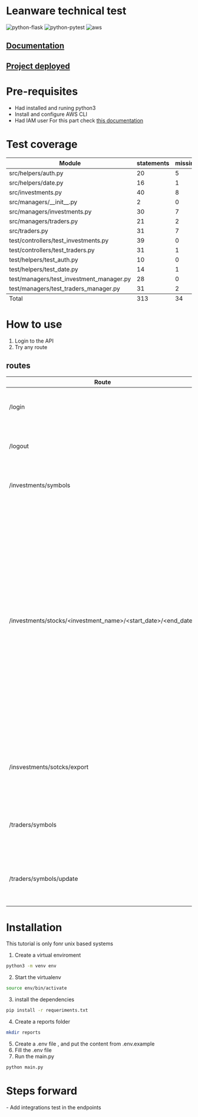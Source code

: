 
# Leanware technical test

![python-flask](https://img.shields.io/static/v1?label=python&message=flask&color=yellow)
![python-pytest](https://img.shields.io/static/v1?label=python&message=pytest&color=green)
![aws](https://img.shields.io/static/v1?label=AWS&message=DynamoDB&color=red)

## [Documentation](/doc)

## [Project deployed](http://3.226.105.204:5000/)

<h1>Pre-requisites</h1>

- Had installed and runing python3
- Install and configure AWS CLI
- Had IAM user
For this part check [this documentation](https://boto3.amazonaws.com/v1/documentation/api/latest/guide/quickstart.html#configuration)

<h1>Test coverage</h1>
<table class="index" data-sortable>
        <thead>
            <tr class="tablehead" title="Click to sort">
                <th class="name left" aria-sort="none" data-shortcut="n">Module</th>
                <th aria-sort="none" data-default-sort-order="descending" data-shortcut="s">statements</th>
                <th aria-sort="none" data-default-sort-order="descending" data-shortcut="m">missing</th>
                <th aria-sort="none" data-default-sort-order="descending" data-shortcut="x">excluded</th>
                <th class="right" aria-sort="none" data-shortcut="c">coverage</th>
            </tr>
        </thead>
        <tbody>
            <tr class="file">
                <td class="name left">src/helpers/auth.py</td>
                <td>20</td>
                <td>5</td>
                <td>0</td>
                <td class="right" data-ratio="15 20">75%</td>
            </tr>
            <tr class="file">
                <td class="name left">src/helpers/date.py</td>
                <td>16</td>
                <td>1</td>
                <td>0</td>
                <td class="right" data-ratio="15 16">94%</td>
            </tr>
            <tr class="file">
                <td class="name left">src/investments.py</td>
                <td>40</td>
                <td>8</td>
                <td>0</td>
                <td class="right" data-ratio="32 40">80%</td>
            </tr>
            <tr class="file">
                <td class="name left">src/managers/__init__.py</td>
                <td>2</td>
                <td>0</td>
                <td>0</td>
                <td class="right" data-ratio="2 2">100%</td>
            </tr>
            <tr class="file">
                <td class="name left">src/managers/investments.py</td>
                <td>30</td>
                <td>7</td>
                <td>0</td>
                <td class="right" data-ratio="23 30">77%</td>
            </tr>
            <tr class="file">
                <td class="name left">src/managers/traders.py</td>
                <td>21</td>
                <td>2</td>
                <td>0</td>
                <td class="right" data-ratio="19 21">90%</td>
            </tr>
            <tr class="file">
                <td class="name left">src/traders.py</td>
                <td>31</td>
                <td>7</td>
                <td>0</td>
                <td class="right" data-ratio="24 31">77%</td>
            </tr>
            <tr class="file">
                <td class="name left">test/controllers/test_investments.py</td>
                <td>39</td>
                <td>0</td>
                <td>0</td>
                <td class="right" data-ratio="39 39">100%</td>
            </tr>
            <tr class="file">
                <td class="name left">test/controllers/test_traders.py</td>
                <td>31</td>
                <td>1</td>
                <td>0</td>
                <td class="right" data-ratio="30 31">97%</td>
            </tr>
            <tr class="file">
                <td class="name left">test/helpers/test_auth.py</td>
                <td>10</td>
                <td>0</td>
                <td>0</td>
                <td class="right" data-ratio="10 10">100%</td>
            </tr>
            <tr class="file">
                <td class="name left">test/helpers/test_date.py</td>
                <td>14</td>
                <td>1</td>
                <td>0</td>
                <td class="right" data-ratio="13 14">93%</td>
            </tr>
            <tr class="file">
                <td class="name left">test/managers/test_investment_manager.py</td>
                <td>28</td>
                <td>0</td>
                <td>0</td>
                <td class="right" data-ratio="28 28">100%</td>
            </tr>
            <tr class="file">
                <td class="name left">test/managers/test_traders_manager.py</td>
                <td>31</td>
                <td>2</td>
                <td>0</td>
                <td class="right" data-ratio="29 31">94%</td>
            </tr>
        </tbody>
        <tfoot>
            <tr class="total">
                <td class="name left">Total</td>
                <td>313</td>
                <td>34</td>
                <td>0</td>
                <td class="right" data-ratio="279 313">89%</td>
            </tr>
        </tfoot>
    </table>
<h1>How to use</h1>

1. Login to the API
2. Try any route

<h2>routes</h2>

| Route | Method | Use | Payload |
|---|---|---|---|
| /login | POST | This route is used to  Login into the API | { "username":"your username", "password":"your password" } |
| /logout | GET | This route is used to to Logout from the API | NA |
| /investments/symbols | GET | This route is used to get all available in the API | NA |
| /investments/stocks/<investment_name>/<start_date>/<end_date> | GET | This route ise used to get all prices from a stock in given timeframe  The investment name param is the name of the stock to chekc IE: Google  The start date param is the start of the timeframe, it should be with following format dd-mm-yyyy  The end date is optional | NA |
| /insvestments/sotcks/export | GET | This route is used to a .csv file with the all stocks prices  registre in the API | NA |
| /traders/symbols | GET | This route is used to check which follows the user is following | NA |
| /traders/symbols/update | PUT,POST | This route is used to update which symbols follows the user | {      "Symbols" :["list with symbols to follow"] } |

<h1>Installation</h1>

This tutorial is only fonr unix based systems

1. Create a virtual enviroment

```bash
python3 -m venv env
```

2. Start the virtualenv

```bash
source env/bin/activate
```

3. install the dependencies

```bash
pip install -r requeriments.txt
```

4. Create a reports folder

```bash
mkdir reports
```

5. Create a .env file , and put the content from .env.example
6. Fill the .env file
7. Run the main.py

```bash
python main.py
```

<h1>Steps forward</h1>
- Add integrations test in the endpoints
